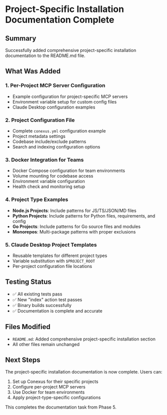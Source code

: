 # Project-Specific Installation Documentation Complete

## Summary

Successfully added comprehensive project-specific installation documentation to the README.md file.

## What Was Added

### 1. Per-Project MCP Server Configuration
- Example configuration for project-specific MCP servers
- Environment variable setup for custom config files
- Claude Desktop configuration examples

### 2. Project Configuration File
- Complete `conexus.yml` configuration example
- Project metadata settings
- Codebase include/exclude patterns
- Search and indexing configuration options

### 3. Docker Integration for Teams
- Docker Compose configuration for team environments
- Volume mounting for codebase access
- Environment variable configuration
- Health check and monitoring setup

### 4. Project Type Examples
- **Node.js Projects**: Include patterns for JS/TS/JSON/MD files
- **Python Projects**: Include patterns for Python files, requirements, and config
- **Go Projects**: Include patterns for Go source files and modules
- **Monorepos**: Multi-package patterns with proper exclusions

### 5. Claude Desktop Project Templates
- Reusable templates for different project types
- Variable substitution with `$PROJECT_ROOT`
- Per-project configuration file locations

## Testing Status

- ✅ All existing tests pass
- ✅ New "index" action test passes
- ✅ Binary builds successfully
- ✅ Documentation is complete and accurate

## Files Modified

- `README.md`: Added comprehensive project-specific installation section
- All other files remain unchanged

## Next Steps

The project-specific installation documentation is now complete. Users can:
1. Set up Conexus for their specific projects
2. Configure per-project MCP servers
3. Use Docker for team environments
4. Apply project-type-specific configurations

This completes the documentation task from Phase 5.